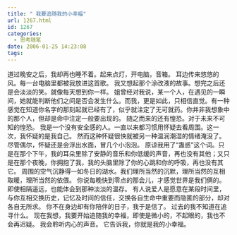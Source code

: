 ```yaml
---
title: " 我要追随我的小幸福"
url: 1267.html
id: 1267
categories:
  - 思考随笔
date: 2006-01-25 14:23:08
tags:
---
```


道过晚安之后，我却再也睡不着。起来点灯，开电脑，音箱。 耳边传来悠悠的风。每一台电脑里都被我放进这首歌。 我又想起那个涂改液的故事。想完之后还是会淡淡的笑。就像每天想到你一样。 姐曾经对我说，某一个人，在遇见的一瞬间，她就能判断他们之间是否会发生什么。而我，更是如此，只相信直觉。有一种感觉在知道你名字的那刻起就已经有了，似乎就注定了无可就药。你并非我想象中的那个人，但却是命中注定一般要出现的。 随之而来的还有惶恐。对于未来不可知的惶恐。 我是一个没有安全感的人。一直以来都习惯用怀疑去看周围。这一次，我怀疑的是我自己。 然而这种怀疑很快就被另一种温润潮湿的情绪淹没了。尽管偶尔，怀疑还是会浮出水面，冒几个小泡泡。 原谅我用了“蛊惑”这个词。只是在那个下午，我的耳朵里除了安静的音乐和你低缓的声音，再也没有其他；又只是在那个夜晚，你拥抱了我，我的头脑里除了你的心跳和你的呼吸，再也没有其它。 周围的空气沉静得一如冬日的湖水。我们理所当然的沉默，理所当然的互相取暖，理所当然的依偎。 你说每晚快到零点的那会儿，才感觉世界是我们俩的。即使相隔遥远，也能体会到那种淡淡的温存。 有人说爱人是愿意在某段时间里，与你互相交换历史，记忆及时间的信任，交换各自生命中重要而隐匿的部分，却对各自无所求。 你不在身边却有你陪伴的日子，我于是信了。 过去的我不知道在追寻什么。 现在我想，我要开始追随我的幸福，即使是微小的，不起眼的，我也不会再迟疑。 我会聆听内心的声音。 它告诉我，你就是我的小幸福。